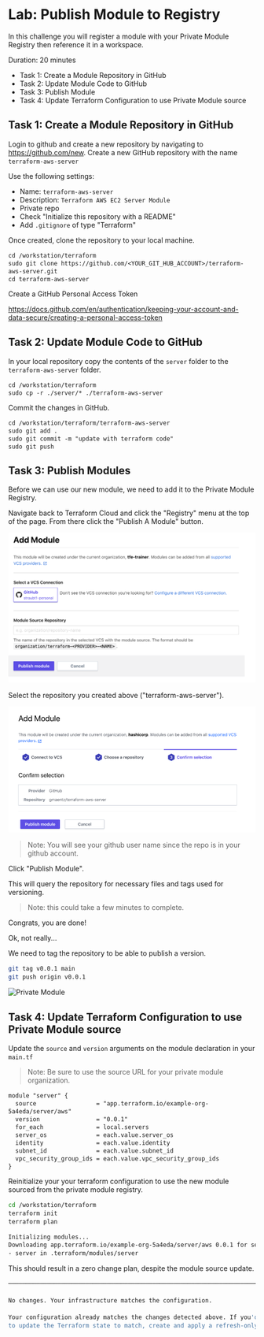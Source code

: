 # Lab: Publish Module to Registry

In this challenge you will register a module with your Private Module Registry then reference it in a workspace.

Duration: 20 minutes

- Task 1: Create a Module Repository in GitHub
- Task 2: Update Module Code to GitHub
- Task 3: Publish Module
- Task 4: Update Terraform Configuration to use Private Module source

## Task 1: Create a Module Repository in GitHub

Login to github and create a new repository by navigating to <https://github.com/new>.  Create a new GitHub repository with the name `terraform-aws-server`

Use the following settings:

- Name: `terraform-aws-server`
- Description: `Terraform AWS EC2 Server Module`
- Private repo
- Check "Initialize this repository with a README"
- Add `.gitignore` of type "Terraform"

Once created, clone the repository to your local machine.

```
cd /workstation/terraform
sudo git clone https://github.com/<YOUR_GIT_HUB_ACCOUNT>/terraform-aws-server.git
cd terraform-aws-server
```

Create a GitHub Personal Access Token

https://docs.github.com/en/authentication/keeping-your-account-and-data-secure/creating-a-personal-access-token

## Task 2: Update Module Code to GitHub
In your local repository copy the contents of the `server` folder to the `terraform-aws-server` folder.

```
cd /workstation/terraform
sudo cp -r ./server/* ./terraform-aws-server
```

Commit the changes in GitHub.

```
cd /workstation/terraform/terraform-aws-server
sudo git add .
sudo git commit -m "update with terraform code"
sudo git push
```

## Task 3: Publish Modules

Before we can use our new module, we need to add it to the Private Module Registry.

Navigate back to Terraform Cloud and click the "Registry" menu at the top of the page. From there click the "Publish A Module" button.

![](img/tfe-add-module.png)

Select the repository you created above ("terraform-aws-server").

![](img/tfe-select-module-repo.png)

> Note: You will see your github user name since the repo is in your github account.

Click "Publish Module".

This will query the repository for necessary files and tags used for versioning.

> Note: this could take a few minutes to complete.

Congrats, you are done!

Ok, not really...

We need to tag the repository to be able to publish a version.

```sh
git tag v0.0.1 main
git push origin v0.0.1
```

![Private Module](img/private_module.png)

## Task 4: Update Terraform Configuration to use Private Module source

Update the `source` and `version` arguments on the module declaration in your `main.tf`

> Note: Be sure to use the source URL for your private module organization.

```hcl
module "server" {
  source                 = "app.terraform.io/example-org-5a4eda/server/aws"
  version                = "0.0.1"
  for_each               = local.servers
  server_os              = each.value.server_os
  identity               = each.value.identity
  subnet_id              = each.value.subnet_id
  vpc_security_group_ids = each.value.vpc_security_group_ids
}
```

Reinitialize your your terraform configuration to use the new module sourced from the private module registry.

```bash
cd /workstation/terraform
terraform init
terraform plan
```

```bash
Initializing modules...
Downloading app.terraform.io/example-org-5a4eda/server/aws 0.0.1 for server...
- server in .terraform/modules/server
```

This should result in a zero change plan, despite the module source update.

```bash
─────────────────────────────────────────────────────────────────────────────

No changes. Your infrastructure matches the configuration.

Your configuration already matches the changes detected above. If you'd like
to update the Terraform state to match, create and apply a refresh-only plan.
```
